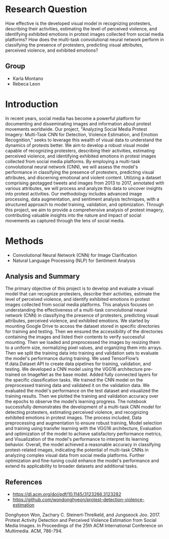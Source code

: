 
# Research Question
How effective is the developed visual model in recognizing protesters, describing their activities, estimating the level of perceived violence, and identifying exhibited emotions in protest images collected from social media platforms? How does the multi-task convolutional neural network perform in classifying the presence of protesters, predicting visual attributes, perceived violence, and exhibited emotions?

## Group 
- Karla Montano
- Rebeca Leon

# Introduction
In recent years, social media has become a powerful platform for documenting and disseminating images and information about protest movements worldwide. Our project, "Analyzing Social Media Protest Imagery: Multi-Task CNN for Detection, Violence Estimation, and Emotion Recognition," seeks to leverage this wealth of visual data to understand the dynamics of protests better. We aim to develop a robust visual model capable of recognizing protesters, describing their activities, estimating perceived violence, and identifying exhibited emotions in protest images collected from social media platforms. By employing a multi-task convolutional neural network (CNN), we will assess the model's performance in classifying the presence of protesters, predicting visual attributes, and discerning emotional and violent content. Utilizing a dataset comprising geotagged tweets and images from 2013 to 2017, annotated with various attributes, we will process and analyze this data to uncover insights into protest activities. Our methodology includes advanced image processing, data augmentation, and sentiment analysis techniques, with a structured approach to model training, validation, and optimization. Through this project, we aim to provide a comprehensive analysis of protest imagery, contributing valuable insights into the nature and impact of social movements as captured through the lens of social media.

# Methods 
- Convolutional Neural Network (CNN) for Image Clarification 
- Natural Language Processing (NLP) for Sentiment Analysis

## Analysis and Summary
The primary objective of this project is to develop and evaluate a visual model that can recognize protesters, describe their activities, estimate the level of perceived violence, and identify exhibited emotions in protest images collected from social media platforms. This analysis focuses on understanding the effectiveness of a multi-task convolutional neural network (CNN) in classifying the presence of protesters, predicting visual attributes, perceived violence, and exhibited emotions. We started by mounting Google Drive to access the dataset stored in specific directories for training and testing. Then we ensured the accessibility of the directories containing the images and listed their contents to verify successful mounting. Then we loaded and preprocessed the images by resizing them to a uniform size, normalizing pixel values, and organizing them into arrays. Then we split the training data into training and validation sets to evaluate the model's performance during training. We used TensorFlow’s tf.data.Dataset API to create data pipelines for training, validation, and testing. We developed a CNN model using the VGG16 architecture pre-trained on ImageNet as the base model. Added fully connected layers for the specific classification tasks. We trained the CNN model on the preprocessed training data and validated it on the validation data. We evaluated the model's performance on the test dataset and visualized the training results. Then we plotted the training and validation accuracy over the epochs to observe the model’s learning progress. The notebook successfully demonstrates the development of a multi-task CNN model for detecting protesters, estimating perceived violence, and recognizing exhibited emotions in protest images. The process included, Data preprocessing and augmentation to ensure robust training, Model selection and training using transfer learning with the VGG16 architecture, Evaluation and optimization of the model to achieve satisfactory performance metrics, and Visualization of the model's performance to interpret its learning behavior. Overall, the model achieved a reasonable accuracy in classifying protest-related images, indicating the potential of multi-task CNNs in analyzing complex visual data from social media platforms. Further optimization and fine-tuning could enhance the model's performance and extend its applicability to broader datasets and additional tasks.

## References 
- https://dl.acm.org/doi/pdf/10.1145/3123266.3123282
- https://github.com/wondonghyeon/protest-detection-violence-estimation

Donghyeon Won, Zachary C. Steinert-Threlkeld, and Jungseock Joo. 2017. Protest Activity Detection and Perceived Violence Estimation from Social Media Images. In Proceedings of the 25th ACM International Conference on Multimedia. ACM, 786-794.

